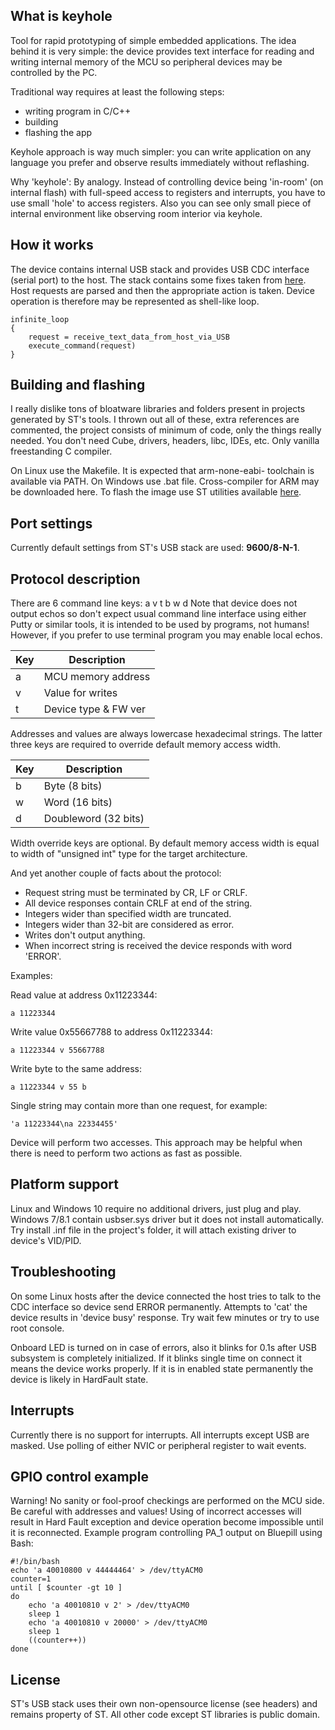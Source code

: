 What is keyhole
---------------

Tool for rapid prototyping of simple embedded applications. The idea behind it 
is very simple: the device provides text interface for reading and writing 
internal memory of the MCU so peripheral devices may be controlled by the PC.

Traditional way requires at least the following steps:
- writing program in C/C++
- building
- flashing the app

Keyhole approach is way much simpler: you can write application on any language
you prefer and observe results immediately without reflashing. 

Why 'keyhole': By analogy. Instead of controlling device being 'in-room' (on 
internal flash) with full-speed access to registers and interrupts, you have 
to use small 'hole' to access registers. Also you can see only small piece of 
internal environment like observing room interior via keyhole.


How it works
------------

The device contains internal USB stack and provides USB CDC interface (serial 
port) to the host. The stack contains some fixes taken from 
[here](https://github.com/philrawlings/bluepill-usb-cdc-test).
Host requests are parsed and then the appropriate action is taken. Device 
operation is therefore may be represented as shell-like loop.

    infinite_loop
    {
        request = receive_text_data_from_host_via_USB
        execute_command(request)
    }


Building and flashing
---------------------

I really dislike tons of bloatware libraries and folders present in projects
generated by ST's tools. I thrown out all of these, extra references are commented,
the project consists of minimum of code, only the things really needed. 
You don't need Cube, drivers, headers, libc, IDEs, etc. Only vanilla freestanding C compiler.

On Linux use the Makefile. It is expected that arm-none-eabi- toolchain is 
available via PATH. On Windows use .bat file. Cross-compiler for ARM may be
downloaded here. To flash the image use ST utilities available
[here](https://developer.arm.com/tools-and-software/open-source-software/developer-tools/gnu-toolchain/gnu-rm/downloads).


Port settings
-------------

Currently default settings from ST's USB stack are used: __9600/8-N-1__.


Protocol description
--------------------

There are 6 command line keys: a v t b w d
Note that device does not output echos so don't expect usual command line
interface using either Putty or similar tools, it is intended to be used by 
programs, not humans!
However, if you prefer to use terminal program you may enable local echos.

| Key | Description         |
|-----|---------------------|
| a   | MCU memory address  |
| v   | Value for writes    |
| t   | Device type & FW ver|

Addresses and values are always lowercase hexadecimal strings.
The latter three keys are required to override default memory access width.

| Key | Description         |
|-----|---------------------|
| b   | Byte (8 bits)       |
| w   | Word (16 bits)      |
| d   | Doubleword (32 bits)|

Width override keys are optional. By default memory access width is equal to
width of "unsigned int" type for the target architecture.

And yet another couple of facts about the protocol:

- Request string must be terminated by CR, LF or CRLF.
- All device responses contain CRLF at end of the string.
- Integers wider than specified width are truncated. 
- Integers wider than 32-bit are considered as error. 
- Writes don't output anything.
- When incorrect string is received the device responds with word 'ERROR'.

Examples:

Read value at address 0x11223344:

    a 11223344

Write value 0x55667788 to address 0x11223344:

    a 11223344 v 55667788

Write byte to the same address:

    a 11223344 v 55 b

Single string may contain more than one request, for example:

    'a 11223344\na 22334455'

Device will perform two accesses. 
This approach may be helpful when there is need to perform two actions as
fast as possible.


Platform support
----------------

Linux and Windows 10 require no additional drivers, just plug and play.
Windows 7/8.1 contain usbser.sys driver but it does not install automatically.
Try install .inf file in the project's folder, it will attach existing driver
to device's VID/PID.


Troubleshooting
---------------

On some Linux hosts after the device connected the host tries to talk to the 
CDC interface so device send ERROR permanently. Attempts to 'cat' the device
results in 'device busy' response.
Try wait few minutes or try to use root console.

Onboard LED is turned on in case of errors, also it blinks for 0.1s after
USB subsystem is completely initialized. If it blinks single time on connect
it means the device works properly. If it is in enabled state permanently
the device is likely in HardFault state.


Interrupts
----------

Currently there is no support for interrupts. All interrupts except USB are
masked. Use polling of either NVIC or peripheral register to wait events.


GPIO control example
--------------------

Warning! No sanity or fool-proof checkings are performed on the MCU side. Be 
careful with addresses and values! Using of incorrect accesses will result in 
Hard Fault exception and device operation become impossible until it is 
reconnected. 
Example program controlling PA_1 output on Bluepill using Bash:

    #!/bin/bash
    echo 'a 40010800 v 44444464' > /dev/ttyACM0
    counter=1
    until [ $counter -gt 10 ]
    do
        echo 'a 40010810 v 2' > /dev/ttyACM0
        sleep 1
        echo 'a 40010810 v 20000' > /dev/ttyACM0
        sleep 1
        ((counter++))
    done


License
-------

ST's USB stack uses their own non-opensource license (see headers) and remains property 
of ST. All other code except ST libraries is public domain.
